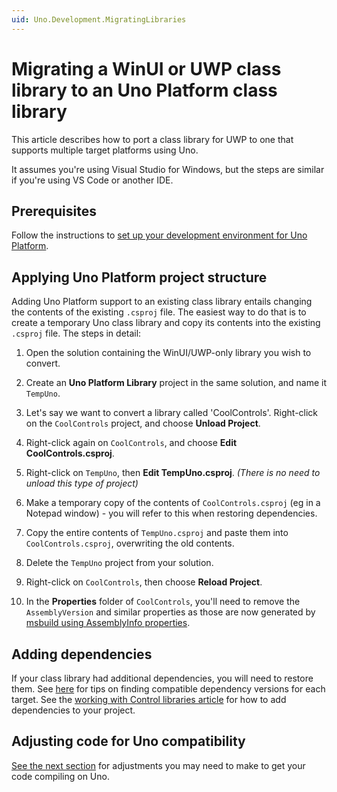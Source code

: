 ```yaml
---
uid: Uno.Development.MigratingLibraries
---
```


# Migrating a WinUI or UWP class library to an Uno Platform class library

This article describes how to port a class library for UWP to one that supports multiple target platforms using Uno.

It assumes you're using Visual Studio for Windows, but the steps are similar if you're using VS Code or another IDE.

## Prerequisites

Follow the instructions to [set up your development environment for Uno Platform](get-started.md).

## Applying Uno Platform project structure

Adding Uno Platform support to an existing class library entails changing the contents of the existing `.csproj` file. The easiest way to do that is to create a temporary Uno class library and copy its contents into the existing `.csproj` file. The steps in detail:

1. Open the solution containing the WinUI/UWP-only library you wish to convert.

2. Create an **Uno Platform Library** project in the same solution, and name it `TempUno`.

3. Let's say we want to convert a library called 'CoolControls'. Right-click on the `CoolControls` project, and choose **Unload Project**.

4. Right-click again on `CoolControls`, and choose **Edit CoolControls.csproj**.

5. Right-click on `TempUno`, then **Edit TempUno.csproj**. _(There is no need to unload this type of project)_

6. Make a temporary copy of the contents of `CoolControls.csproj` (eg in a Notepad window) - you will refer to this when restoring dependencies.

7. Copy the entire contents of `TempUno.csproj` and paste them into `CoolControls.csproj`, overwriting the old contents.

8. Delete the `TempUno` project from your solution.

9. Right-click on `CoolControls`, then choose **Reload Project**.

10. In the **Properties** folder of `CoolControls`, you'll need to remove the `AssemblyVersion` and similar properties as those are now generated by [msbuild using AssemblyInfo properties](https://learn.microsoft.com/dotnet/core/tools/csproj#assemblyinfo-properties).

## Adding dependencies

If your class library had additional dependencies, you will need to restore them. See [here](migrating-before-you-start.md) for tips on finding compatible dependency versions for each target. See the [working with Control libraries article](xref:Guide.HowTo.Create-Control-Library) for how to add dependencies to your project.

## Adjusting code for Uno compatibility

[See the next section](migrating-guidance.md) for adjustments you may need to make to get your code compiling on Uno.
